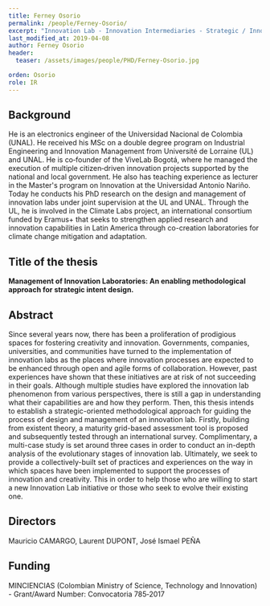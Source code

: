 ```yaml
---
title: Ferney Osorio
permalink: /people/Ferney-Osorio/
excerpt: "Innovation Lab - Innovation Intermediaries - Strategic / Innovatio Management - Maturity Assessment"
last_modified_at: 2019-04-08
author: Ferney Osorio
header:
  teaser: /assets/images/people/PHD/Ferney-Osorio.jpg

orden: Osorio
role: IR
---
```


## Background

He is an electronics engineer of the Universidad Nacional de Colombia (UNAL). He received his MSc on a double degree program on Industrial Engineering and Innovation Management from Université de Lorraine (UL) and UNAL. He is co‐founder of the ViveLab Bogotá, where he managed the execution of multiple citizen‐driven innovation projects supported by the national and local government. He also has teaching experience as lecturer in the Master's program on Innovation at the Universidad Antonio Nariño. Today he conducts his PhD research on the design and management of innovation labs under joint supervision at the UL and UNAL. Through the UL, he is involved in the Climate Labs project, an international consortium funded by Eramus+ that seeks to strengthen applied research and innovation capabilities in Latin America through co-creation laboratories for climate change mitigation and adaptation.
 

## Title of the thesis

**Management of Innovation Laboratories: An enabling methodological approach for strategic intent design.**

## Abstract

Since several years now, there has been a proliferation of prodigious spaces for fostering creativity and innovation. Governments, companies, universities, and communities have turned to the implementation of innovation labs as the places where innovation processes are expected to be enhanced through open and agile forms of collaboration. However, past experiences have shown that these initiatives are at risk of not succeeding in their goals. Although multiple studies have explored the innovation lab phenomenon from various perspectives, there is still a gap in understanding what their capabilities are and how they perform. Then, this thesis intends to establish a strategic-oriented methodological approach for guiding the process of design and management of an innovation lab. Firstly, building from existent theory, a maturity grid-based assessment tool is proposed and subsequently tested through an international survey. Complimentary, a multi-case study is set around three cases in order to conduct an in-depth analysis of the evolutionary stages of innovation lab. Ultimately, we seek to provide a collectively-built set of practices and experiences on the way in which spaces have been implemented to support the processes of innovation and creativity. This in order to help those who are willing to start a new Innovation Lab initiative or those who seek to evolve their existing one.

## Directors 

Mauricio CAMARGO, Laurent DUPONT, José Ismael PEÑA

## Funding 

MINCIENCIAS (Colombian Ministry of Science, Technology and Innovation) - Grant/Award Number: Convocatoria 785‐2017





